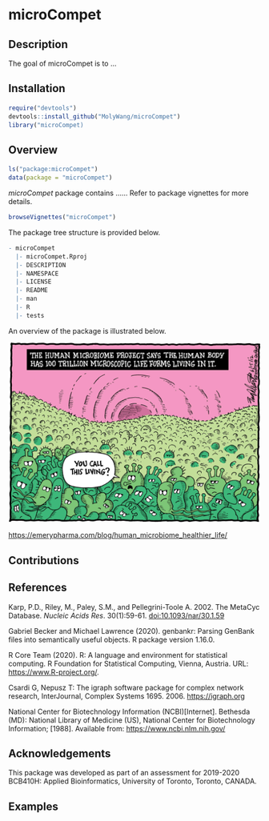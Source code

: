 
<!-- README.md is generated from README.Rmd. Please edit that file -->

# microCompet

<!-- badges: start -->

<!-- badges: end -->

## Description

The goal of microCompet is to …

## Installation

``` r
require("devtools")
devtools::install_github("MolyWang/microCompet")
library("microCompet)
```

## Overview

``` r
ls("package:microCompet")
data(package = "microCompet")
```

*microCompet* package contains …… Refer to package vignettes for more
details.

``` r
browseVignettes("microCompet")
```

The package tree structure is provided below.

``` r
- microCompet
  |- microCompet.Rproj
  |- DESCRIPTION
  |- NAMESPACE
  |- LICENSE
  |- README
  |- man
  |- R
  |- tests
```

An overview of the package is illustrated below.

![](./inst/extdata/microbiome.jpg)

<https://emerypharma.com/blog/human_microbiome_healthier_life/>

## Contributions

## References

Karp, P.D., Riley, M., Paley, S.M., and Pellegrini-Toole A. 2002. The
MetaCyc Database. *Nucleic Acids Res*. 30(1):59-61.
<doi:10.1093/nar/30.1.59>

Gabriel Becker and Michael Lawrence (2020). genbankr: Parsing GenBank
files into semantically useful objects. R package version 1.16.0.

R Core Team (2020). R: A language and environment for statistical
computing. R Foundation for Statistical Computing, Vienna, Austria. URL:
<https://www.R-project.org/>.

Csardi G, Nepusz T: The igraph software package for complex network
research, InterJournal, Complex Systems 1695. 2006. <https://igraph.org>

National Center for Biotechnology Information (NCBI)\[Internet\].
Bethesda (MD): National Library of Medicine (US), National Center for
Biotechnology Information; \[1988\]. Available from:
<https://www.ncbi.nlm.nih.gov/>

## Acknowledgements

This package was developed as part of an assessment for 2019-2020
BCB410H: Applied Bioinformatics, University of Toronto, Toronto, CANADA.

## Examples
